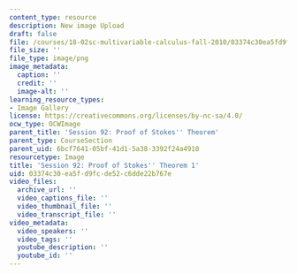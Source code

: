 ```yaml
---
content_type: resource
description: New image Upload
draft: false
file: /courses/18-02sc-multivariable-calculus-fall-2010/03374c30ea5fd9fcde52c6dde22b767e_MIT18_02SC_L31Brds_8.png
file_size: ''
file_type: image/png
image_metadata:
  caption: ''
  credit: ''
  image-alt: ''
learning_resource_types:
- Image Gallery
license: https://creativecommons.org/licenses/by-nc-sa/4.0/
ocw_type: OCWImage
parent_title: 'Session 92: Proof of Stokes'' Theorem'
parent_type: CourseSection
parent_uid: 6bcf7641-05bf-41d1-5a38-3392f24a4910
resourcetype: Image
title: 'Session 92: Proof of Stokes'' Theorem 1'
uid: 03374c30-ea5f-d9fc-de52-c6dde22b767e
video_files:
  archive_url: ''
  video_captions_file: ''
  video_thumbnail_file: ''
  video_transcript_file: ''
video_metadata:
  video_speakers: ''
  video_tags: ''
  youtube_description: ''
  youtube_id: ''
---
```


